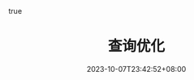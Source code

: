 ---
title: "查询优化"
description: 
date: 2023-10-07T23:42:52+08:00
image:
url: /db/query-optimization
math: true
comments: true
draft: false
categories:
---